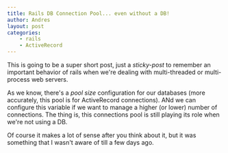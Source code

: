 ```yaml
---
title: Rails DB Connection Pool... even without a DB!
author: Andres
layout: post
categories:
    - rails
    - ActiveRecord
---
```


This is going to be a super short post, just a *sticky-post* to remember an important behavior of rails when we're dealing with multi-threaded or multi-process web servers.

As we know, there's a *pool size* configuration for our databases (more accurately, this pool is for ActiveRecord connections). ANd we can configure this variable if we want to manage a higher (or lower) number of connections. The thing is, this connections pool is still playing its role when we're not using a DB.

Of course it makes a lot of sense after you think about it, but it was something that I wasn't aware of till a few days ago.
